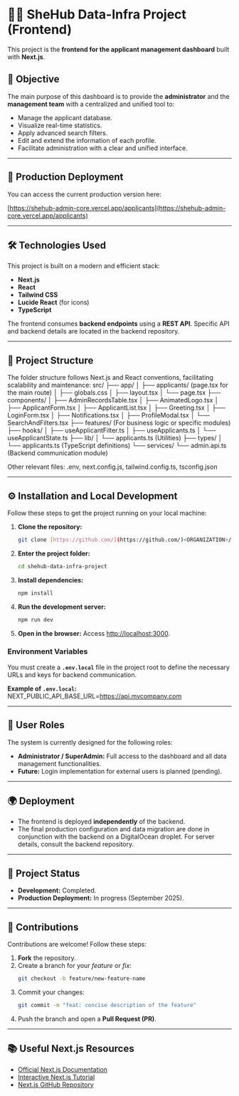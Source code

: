 # 👩‍💻 SheHub Data-Infra Project (Frontend)

This project is the **frontend for the applicant management dashboard** built with **Next.js**.

## 🎯 Objective

The main purpose of this dashboard is to provide the **administrator** and the **management team** with a centralized and unified tool to:

* Manage the applicant database.
* Visualize real-time statistics.
* Apply advanced search filters.
* Edit and extend the information of each profile.
* Facilitate administration with a clear and unified interface.

---

## 🚀 Production Deployment

You can access the current production version here:

[https://shehub-admin-core.vercel.app/applicants](https://shehub-admin-core.vercel.app/applicants)

---

## 🛠️ Technologies Used

This project is built on a modern and efficient stack:

* **Next.js**
* **React**
* **Tailwind CSS**
* **Lucide React** (for icons)
* **TypeScript**

The frontend consumes **backend endpoints** using a **REST API**. Specific API and backend details are located in the backend repository.

---

## 📂 Project Structure

The folder structure follows Next.js and React conventions, facilitating scalability and maintenance:
src/
├── app/
│   ├── applicants/ (page.tsx for the main route)
│   ├── globals.css
│   ├── layout.tsx
│   └── page.tsx
├── components/
│   ├── AdminRecordsTable.tsx
│   ├── AnimatedLogo.tsx
│   ├── ApplicantForm.tsx
│   ├── ApplicantList.tsx
│   ├── Greeting.tsx
│   ├── LoginForm.tsx
│   ├── Notifications.tsx
│   ├── ProfileModal.tsx
│   └── SearchAndFilters.tsx
├── features/ (For business logic or specific modules)
├── hooks/
│   ├── useApplicantFilter.ts
│   ├── useApplicants.ts
│   └── useApplicantState.ts
├── lib/
│   └── applicants.ts (Utilities)
├── types/
│   └── applicants.ts (TypeScript definitions)
└── services/
└── admin.api.ts (Backend communication module)

Other relevant files: .env, next.config.js, tailwind.config.ts, tsconfig.json

---

## ⚙️ Installation and Local Development

Follow these steps to get the project running on your local machine:

1.  **Clone the repository:**
    ```bash
    git clone [https://github.com/](https://github.com/)<ORGANIZATION>/shehub-data-infra-project.git
    ```
2.  **Enter the project folder:**
    ```bash
    cd shehub-data-infra-project
    ```
3.  **Install dependencies:**
    ```bash
    npm install
    ```
4.  **Run the development server:**
    ```bash
    npm run dev
    ```
5.  **Open in the browser:**
    Access [http://localhost:3000](http://localhost:3000).

### Environment Variables

You must create a **`.env.local`** file in the project root to define the necessary URLs and keys for backend communication.

**Example of `.env.local`:**
NEXT_PUBLIC_API_BASE_URL=https://api.mycompany.com


---

## 👤 User Roles

The system is currently designed for the following roles:

* **Administrator / SuperAdmin:** Full access to the dashboard and all data management functionalities.
* **Future:** Login implementation for external users is planned (pending).

---

## 🌍 Deployment

* The frontend is deployed **independently** of the backend.
* The final production configuration and data migration are done in conjunction with the backend on a DigitalOcean droplet. For server details, consult the backend repository.

---

## 🚦 Project Status

* **Development:** Completed.
* **Production Deployment:** In progress (September 2025).

---

## 🤝 Contributions

Contributions are welcome! Follow these steps:

1.  **Fork** the repository.
2.  Create a branch for your *feature* or *fix*:
    ```bash
    git checkout -b feature/new-feature-name
    ```
3.  Commit your changes:
    ```bash
    git commit -m "feat: concise description of the feature"
    ```
4.  Push the branch and open a **Pull Request (PR)**.

---

## 📚 Useful Next.js Resources

* [Official Next.js Documentation](https://nextjs.org/docs)
* [Interactive Next.js Tutorial](https://nextjs.org/learn)
* [Next.js GitHub Repository](https://github.com/vercel/next.js)

